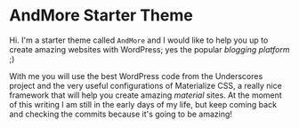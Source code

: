 AndMore Starter Theme
===

Hi. I'm a starter theme called `AndMore` and I would like to help you up to create amazing websites with WordPress; yes the popular _blogging platform_ ;)

With me you will use the best WordPress code from the Underscores project and the very useful configurations of Materialize CSS, a really nice framework that will help you create amazing _material_ sites. At the moment of this writing I am still in the early days of my life, but keep coming back and checking the commits because it's going to be amazing!
